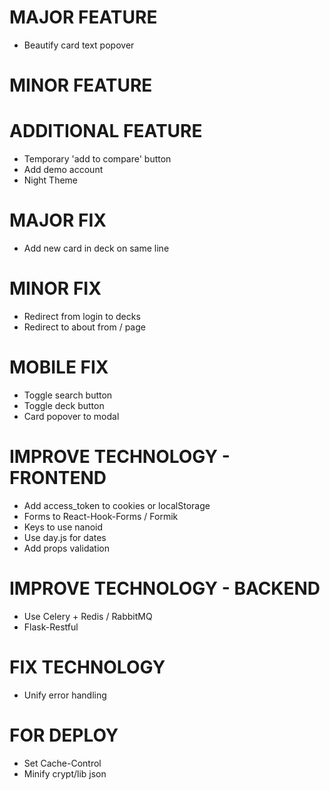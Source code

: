 # MAJOR FEATURE
* Beautify card text popover

# MINOR FEATURE

# ADDITIONAL FEATURE
* Temporary 'add to compare' button
* Add demo account
* Night Theme

# MAJOR FIX
* Add new card in deck on same line

# MINOR FIX
* Redirect from login to decks
* Redirect to about from / page

# MOBILE FIX
* Toggle search button
* Toggle deck button
* Card popover to modal

# IMPROVE TECHNOLOGY - FRONTEND
* Add access_token to cookies or localStorage
* Forms to React-Hook-Forms / Formik
* Keys to use nanoid
* Use day.js for dates
* Add props validation

# IMPROVE TECHNOLOGY - BACKEND
* Use Celery + Redis / RabbitMQ
* Flask-Restful

# FIX TECHNOLOGY
* Unify error handling

# FOR DEPLOY
* Set Cache-Control
* Minify crypt/lib json
